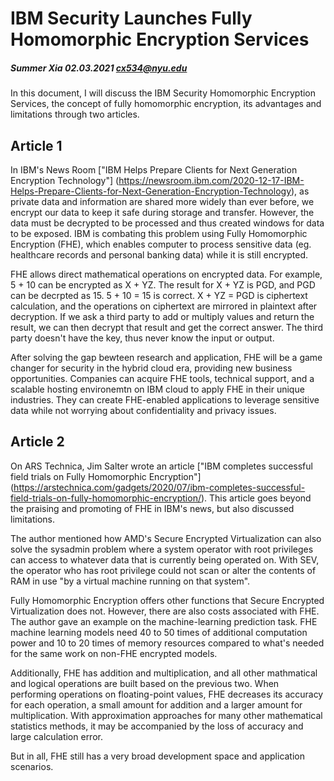 # IBM Security Launches Fully Homomorphic Encryption Services

##### Summer Xia 02.03.2021 cx534@nyu.edu

In this document, I will discuss the IBM Security Homomorphic Encryption Services, the concept of fully homomorphic encryption, its advantages and limitations through two articles. 

## Article 1 
In IBM's News Room ["IBM Helps Prepare Clients for Next Generation Encryption Technology"] (https://newsroom.ibm.com/2020-12-17-IBM-Helps-Prepare-Clients-for-Next-Generation-Encryption-Technology), as private data and information are shared more widely than ever before, we encrypt our data to keep it safe during storage and transfer. However, the data must be decrypted to be processed and thus created windows for data to be exposed. IBM is combating this problem using Fully Homomorphic Encryption (FHE), which enables computer to process sensitive data (eg. healthcare records and personal banking data) while it is still encrypted. 

FHE allows direct mathematical operations on encrypted data. For example, 5 + 10 can be encrypted as X + YZ. The result for X + YZ is PGD, and PGD can be decrpted as 15. 5 + 10 = 15 is correct. X + YZ = PGD is ciphertext calculation, and the operations on ciphertext are mirrored in plaintext after decryption. If we ask a third party to add or multiply values and return the result, we can then decrypt that result and get the correct answer. The third party doesn't have the key, thus never know the input or output. 

After solving the gap bewteen research and application, FHE will be a game changer for security in the hybrid cloud era, providing new business opportunities. Companies can acquire FHE tools, technical support, and a scalable hosting environemtn on IBM cloud to apply FHE in their unique industries. They can create FHE-enabled applications to leverage sensitive data while not worrying about confidentiality and privacy issues. 



## Article 2 
On ARS Technica, Jim Salter wrote an article ["IBM completes successful field trials on Fully Homomorphic Encryption"] (https://arstechnica.com/gadgets/2020/07/ibm-completes-successful-field-trials-on-fully-homomorphic-encryption/). This article goes beyond the praising and promoting of FHE in IBM's news, but also discussed limitations. 

The author mentioned how AMD's Secure Encrypted Virtualization can also solve the sysadmin problem where a system operator with root privileges can access to whatever data that is currently being operated on. With SEV, the operator who has root privilege could not scan or alter the contents of RAM in use "by a virtual machine running on that system". 

Fully Homomorphic Encryption offers other functions that Secure Encrypted Virtualization does not. However, there are also costs associated with FHE. The author gave an example on the machine-learning prediction task. FHE machine learning models need 40 to 50 times of additional computation power and 10 to 20 times of memory resources compared to what's needed for the same work on non-FHE encrypted models. 

Additionally, FHE has addition and multiplication, and all other mathmatical and logical operations are built based on the previous two. When performing operations on floating-point values, FHE decreases its accuracy for each operation, a small amount for addition and a larger amount for multiplication. With approximation approaches for many other mathematical statistics methods, it may be accompanied by the loss of accuracy and large calculation error.

But in all, FHE still has a very broad development space and application scenarios.



